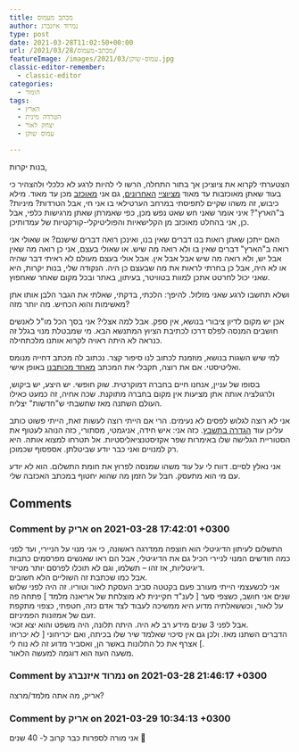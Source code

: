 ```yaml
---
title: מכתב מעמוס
author: נמרוד איזנברג
type: post
date: 2021-03-28T11:02:50+00:00
url: /2021/03/28/מכתב-מעמוס/
featureImage: /images/2021/03/עמוס-שוקן.jpg
classic-editor-remember:
  - classic-editor
categories:
  - הומור
tags:
  - הארץ
  - הטרדה מינית
  - יצחק לאור
  - עמוס שוקן

---
```

בנות יקרות,

הצטערתי לקרוא את ציוציכן אך בתור התחלה, הרשו לי להיות לרגע לא כלכלי ולהצהיר כי בעוד שאתן מאוכזבות עד מאוד [מציוציי][1] [האחרונים][2], גם אני [מאוכזב][3] מכן עד מאוד. מילא כיבוש, זה משהו שקיים לתפיסתי במרחב הערטילאי בו אני חי, אבל הטרדות? מיניות? ב"הארץ"? איני אומר שאני חש שאט נפש מכן, כפי שאמרתן שאתן מרגישות כלפי, אבל כן, אני בהחלט מאוכזב מן הקלישאיות והפוליטיקלי-קורקטיות של עמדותיכן.

האם ייתכן שאתן רואות בנו דברים שאין בנו, ואינכן רואה דברים שישנם? או שאולי אני רואה ב"הארץ" דברים שאין בו ולא רואה מה שיש. או שאולי בעצם, אני כן רואה מה שאין אבל יש, ולא רואה מה שיש אבל אבל אין. אבל אולי בעצם מעולם לא ראיתי דבר שהיה או לא היה, אבל כן בחרתי לראות את מה שבעצם כן היה. הנקודה שלי, בנות יקרות, היא שאני יכול לחרטט אתכן למוות בטוויטר, בעיתון, באתר ובכל מקום שאחר שאחפוץ.

ושלא תחשבו לרגע שאני מזלזל. להיפך: הלכתי, בדקתי, שאלתי את הגבר הלבן אותו אתן מאשימות והוא הכחיש. מה יותר מזה?

אכן יש מקום לדיון ציבורי בנושא, אין ספק. אבל למה אצלי? אני בסך הכל מו"ל לאנשים חושבים המנסה לפלס דרכו לכתיבת הציוץ המתנשא הבא. מי שמבטלת מנוי בגלל זה כנראה לא היתה ראויה לקרוא אותנו מלכתחילה.

למי שיש השגות בנושא, מוזמנת לכתוב לנו סיפור קצר. נכתוב לה מכתב דחייה מנומס ואליטיסטי. אם את רוצה, תקבלי את המכתב [מאחד מכותבנו][4] באופן אישי.

בסופו של עניין, אנחנו חיים בחברה דמוקרטית. שוק חופשי. יש היצע, יש ביקוש, ולרגולציה אותה אתן מציעות אין מקום בחברה מתוקנת. שכה אחיה, זה כמעט כאילו העולם השתנה מאז שחשבתי ש"חדשות" יצליח.

אני לא רוצה לגלוש לפסים לא נעימים. הרי אם הייתי רוצה לעשות זאת, הייתי פשוט כותב עליכן עוד [הגדרה בתשבץ][5]. כזה אני: איש חידה, אניגמטי, מסתורי, כזה הנוהג לעטוף את הסטוריית הגלישה שלו באימרות שפר אקזיסטנציאליסטיות. אל תטרחו למצוא אותה. היא רק למנויים ואני כבר יודע שביטלתן. אספסוף שכמוכן.

אני נאלץ לסיים. דווח לי על עוד משהו שמנסה לפרוץ את חומת התשלום. הוא לא יודע עם מי הוא מתעסק. חבל על הזמן מה שהוא יחטוף במכתב האכזבה שלי.

 [1]: https://twitter.com/AmosSchocken1/status/1375549481677099010
 [2]: https://twitter.com/AmosSchocken1/status/1376091430389743616
 [3]: https://twitter.com/AmosSchocken1/status/1376105414677385221
 [4]: https://www.haaretz.co.il/magazine/zifferland/.premium-1.2872092
 [5]: https://www.mako.co.il/women-fitness/Article-0a7df168e180351006.htm

## Comments

### Comment by אריק on 2021-03-28 17:42:01 +0300
התשלום לעיתון הדיגיטלי הוא חוצפה ממדרגה ראשונה, כי אני מנוי על הניירי, ועד לפני כמה חודשים המנוי לניירי הכיל גם את הדיגיטלי, אבל הם ראו שאנשים מפרסמים כתבות דיגיטליות, אז זהו &#8211; תשלמו, וגם לא תוכלו לפרסם יותר מטיזר.  
אבל כמו שכתבת זה השוליים הלא חשובים.  
אני לכשעצמי הייתי מעורב פעם בקטטה סביב העסקת לאור וטוריו. זה היה לפני שלוש שנים אני חושב, כשצפי סער [ לענ"ד חקיינית לא מוצלחת של אריאנה מלמד ] פתחה פה על לאור, וכששאלתיה מדוע היא ממשיכה לעבוד לצד אדם כזה, חטפתי, כצפוי מתקפת זעם של אמזונות הפמיניזם.  
אבל לפני 3 שנים מידע רב לא היה. היתה תלונה, היה משפט והוא יצא זכאי.  
הדברים השתנו מאז. ולכן גם אין סיכוי שאלמד שיר שלו בכיתה, ואם יכריחוני [ לא יכריחו ] אצרף את כל התלונות באשר הן, ואסביר מדוע זה לא נוח לי.  
משעה העוז הוא דוגמה למעשה הלאור.

### Comment by נמרוד איזנברג on 2021-03-28 21:46:17 +0300
אריק, מה אתה מלמד/מרצה?

### Comment by אריק on 2021-03-29 10:34:13 +0300
אני מורה לספרות כבר קרוב ל- 40 שנים 🙂
